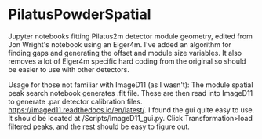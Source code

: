 # PilatusPowderSpatial
Jupyter notebooks fitting Pilatus2m detector module geometry, edited from Jon Wright's notebook using an Eiger4m.
I've added an algorithm for finding gaps and generating the offset and module size variables. It also removes a 
lot of Eiger4m specific hard coding from the original so should be easier to use with other detectors.

Usage for those not familiar with ImageD11 (as I wasn't):
The module spatial peak search notebook generates .flt file. These are then read into ImageD11 to generate .par
detector calibration files. https://imaged11.readthedocs.io/en/latest/. I found the gui quite easy to use. It
should be located at <python dir>/Scripts/ImageD11_gui.py. Click Transformation>load filtered peaks, and the 
rest should be easy to figure out.